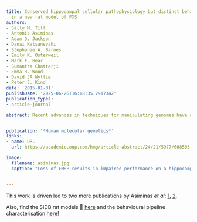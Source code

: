 ```yaml
---
title: Conserved hippocampal cellular pathophysiology but distinct behavioural deficits
  in a new rat model of FXS
authors:
- Sally M. Till
- Antonis Asiminas
- Adam D. Jackson
- Danai Katsanevaki
- Stephanie A. Barnes
- Emily K. Osterweil
- Mark F. Bear
- Sumantra Chattarji
- Emma R. Wood
- David JA Wyllie
- Peter C. Kind
date: '2015-01-01'
publishDate: '2025-06-26T16:48:35.291734Z'
publication_types:
- article-journal

abstract: Recent advances in techniques for manipulating genomes have allowed the generation of transgenic animals other than mice. These new models enable cross-mammalian comparison of neurological disease from core cellular pathophysiology to circuit and behavioural endophenotypes. Moreover they will enable us to directly test whether common cellular dysfunction or behavioural outcomes of a genetic mutation are more conserved across species. Using a new rat model of Fragile X Syndrome, we report that *Fmr1* knockout (KO) rats exhibit elevated basal protein synthesis and an increase in mGluR-dependent long-term depression in CA1 of the hippocampus that is independent of new protein synthesis. These defects in plasticity are accompanied by an increase in dendritic spine density selectively in apical dendrites and subtle changes in dendritic spine morphology of CA1 pyramidal neurons. Behaviourally, *Fmr1* KO rats show deficits in hippocampal-dependent, but not hippocampal-independent, forms of associative recognition memory indicating that the loss of fragile X mental retardation protein (FMRP) causes defects in episodic-like memory. In contrast to previous reports from mice, *Fmr1* KO rats show no deficits in spatial reference memory reversal learning. One-trial spatial learning in a delayed matching to place water maze task was also not affected by the loss of FMRP in rats. This is the first evidence for conservation across mammalian species of cellular and physiological hippocampal phenotypes associated with the loss of FMRP. Furthermore, while key cellular phenotypes are conserved they manifest in distinct behavioural dysfunction. Finally, our data reveal novel information about the selective role of FMRP in hippocampus-dependent associative memory.


publication: '*Human molecular genetics*'
links:
- name: URL
  url: https://academic.oup.com/hmg/article-abstract/24/21/5977/608503

image:
  filename: asiminas.jpg
  caption: "Loss of FMRP results in impaired performance on a hippocampus-dependent novelty preference task"


---
```




This work is driven led to two more publications by Asiminas *et al*: [1](https://www.frontiersin.org/journals/behavioral-neuroscience/articles/10.3389/fnbeh.2022.969871/full), [2](https://molecularautism.biomedcentral.com/articles/10.1186/s13229-022-00528-z).

Also, find the SIDB rat models 🐁 [here](https://sidb.org.uk/what-we-do/) and the behavioural pipeline characterisation [here](https://sidb.org.uk/facilities/rat-behavioural-phenotyping-pipeline/)!